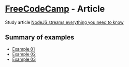 # [FreeCodeCamp](https://www.freecodecamp.org/) - Article

Study article [NodeJS streams everything you need to know](https://www.freecodecamp.org/news/node-js-streams-everything-you-need-to-know-c9141306be93/)

## Summary of examples

- [Example 01]()
- [Example 02]()
- [Example 03]()
